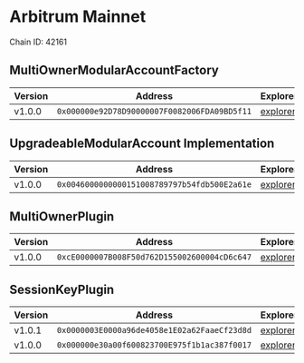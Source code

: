 # Arbitrum Mainnet

Chain ID: 42161

## MultiOwnerModularAccountFactory

| Version | Address                                      | Explorer                                                                           | Salt                         | Run                                                           |
| ------- | -------------------------------------------- | ---------------------------------------------------------------------------------- | ---------------------------- | ------------------------------------------------------------- |
| v1.0.0  | `0x000000e92D78D90000007F0082006FDA09BD5f11` | [explorer](https://arbiscan.io/address/0x000000e92D78D90000007F0082006FDA09BD5f11) | `0x5db157a188f31855e74efff3` | [run](../../broadcast/Deploy.s.sol/42161/run-1707341559.json) |

## UpgradeableModularAccount Implementation

| Version | Address                                      | Explorer                                                                           | Salt                         | Run                                                           |
| ------- | -------------------------------------------- | ---------------------------------------------------------------------------------- | ---------------------------- | ------------------------------------------------------------- |
| v1.0.0  | `0x0046000000000151008789797b54fdb500E2a61e` | [explorer](https://arbiscan.io/address/0x0046000000000151008789797b54fdb500E2a61e) | `0x3249843e32cfdd3724630092` | [run](../../broadcast/Deploy.s.sol/42161/run-1707341559.json) |

## MultiOwnerPlugin

| Version | Address                                      | Explorer                                                                           | Salt                         | Run                                                           |
| ------- | -------------------------------------------- | ---------------------------------------------------------------------------------- | ---------------------------- | ------------------------------------------------------------- |
| v1.0.0  | `0xcE0000007B008F50d762D155002600004cD6c647` | [explorer](https://arbiscan.io/address/0xcE0000007B008F50d762D155002600004cD6c647) | `0x9292f6fd68967e13eda2502d` | [run](../../broadcast/Deploy.s.sol/42161/run-1707341559.json) |

## SessionKeyPlugin

| Version | Address                                      | Explorer                                                                           | Salt                                                                 | Run                                                           |
| ------- | -------------------------------------------- | ---------------------------------------------------------------------------------- | -------------------------------------------------------------------- | ------------------------------------------------------------- |
| v1.0.1  | `0x0000003E0000a96de4058e1E02a62FaaeCf23d8d` | [explorer](https://arbiscan.io/address/0x0000003E0000a96de4058e1E02a62FaaeCf23d8d) | `0x4e59b44847b379578588920ca78fbf26c0b4956c1689983b8c7f38000288670c` | [run](../../broadcast/Deploy.s.sol/42161/run-1708463537.json) |
| v1.0.0  | `0x000000e30a00f600823700E975f1b1ac387f0017` | [explorer](https://arbiscan.io/address/0x000000e30a00f600823700E975f1b1ac387f0017) | `0x27f40fd3b6cb45339dbcecac`                                         | [run](../../broadcast/Deploy.s.sol/42161/run-1707341559.json) |
